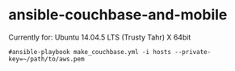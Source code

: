 # ansible-couchbase-and-mobile

Currently for: Ubuntu 14.04.5 LTS (Trusty Tahr) X 64bit

```
#ansible-playbook make_couchbase.yml -i hosts --private-key=~/path/to/aws.pem 
```
